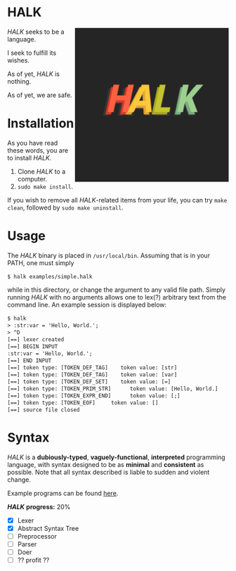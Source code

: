 # HALK

<img src="./res/HALK_FINAL.svg" width="350" align="right">

*HALK* seeks to be a language.

I seek to fulfill its wishes.

As of yet, *HALK* is nothing.

As of yet, we are safe.

# Installation

As you have read these words, you are to install *HALK*.

1. Clone *HALK* to a computer.
2. `sudo make install`.

If you wish to remove all *HALK*-related items from your life, you can try `make clean`, followed 
by `sudo make uninstall`.

# Usage

The *HALK* binary is placed in `/usr/local/bin`. Assuming that is in your PATH, one must simply

```shell
$ halk examples/simple.halk
```

while in this directory, or change the argument to any valid file path. Simply running *HALK* with no arguments allows one
to lex(?) arbitrary text from the command line. An example session is displayed below:

```shell
$ halk
> :str:var = 'Hello, World.';
> ^D
[==] lexer created
[==] BEGIN INPUT
:str:var = 'Hello, World.';
[==] END INPUT
[==] token type: [TOKEN_DEF_TAG]    token value: [str]
[==] token type: [TOKEN_DEF_TAG]    token value: [var]
[==] token type: [TOKEN_DEF_SET]    token value: [=]
[==] token type: [TOKEN_PRIM_STR]      token value: [Hello, World.]
[==] token type: [TOKEN_EXPR_END]      token value: [;]
[==] token type: [TOKEN_EOF]     token value: []
[==] source file closed
```

# Syntax

*HALK* is a **dubiously-typed**, **vaguely-functional**, **interpreted**  programming language, with syntax designed to be as
**minimal** and **consistent** as possible.
Note that all syntax described is liable to sudden and violent change.

Example programs can be found [here](examples/).

***HALK*** **progress:** 20%

- [x] Lexer
- [x] Abstract Syntax Tree
- [ ] Preprocessor
- [ ] Parser
- [ ] Doer
- [ ] ?? profit ??
